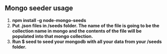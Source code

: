 ## Mongo seeder usage

1. **npm install -g node-mongo-seeds**
2. **Put .json files in /seeds folder. The name of the file is going to be the collection name in mongo and the contents of the file will be populated into that mongo collection.**
3. **Run $ seed to seed your mongodb with all your data from your /seeds folder.**
